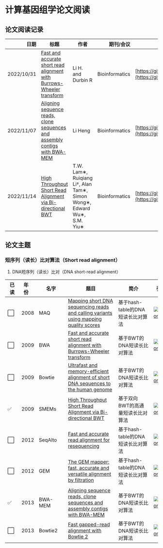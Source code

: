 # 计算基因组学论文阅读

## 论文阅读记录
| 日期 | 标题 | 作者 | 期刊/会议 | 源码|
| --: | -- | -- | --: | -- |
|2022/10/31|[Fast and accurate short read alignment with Burrows-Wheeler transform](https://academic.oup.com/bioinformatics/article/25/14/1754/225615)|Li H. and Durbin R|Bioinformatics| [https://github.com/lh3/bwa](https://github.com/lh3/bwa)|
|2022/11/07|[Aligning sequence reads, clone sequences and assembly contigs with BWA-MEM](https://arxiv.org/pdf/1303.3997.pdf)|Li Heng|Bioinformatics| [https://github.com/lh3/bwa](https://github.com/lh3/bwa)|
|2022/11/14|[High Throughput Short Read Alignment via Bi-directional BWT](https://hub.hku.hk/bitstream/10722/129577/1/Content.pdf)|T.W. Lam∗, Ruiqiang Li†, Alan Tam∗, Simon Wong∗, Edward Wu∗, S.M. Yiu∗|Bioinformatics| [https://github.com/lh3/bwa](https://github.com/lh3/bwa)|
## 论文主题
### 短序列（读长）比对算法（Short read alignment）

1. DNA短序列（读长）比对（DNA short-read alignment）


|<div style="width:30px">已读</div> | <div style="width:30px">年份</div> | <div style="width:80px">名字 </div>| <div style="width:150px">题目 </div>| <div style="width:100px">简介</div> | <div style="width:50px">引用 </div>|
| ---- | ---- | ------ | ------------ | --- | -------------- |
|⬜| 2008 |MAQ| [ Mapping short DNA sequencing reads and calling variants using mapping quality scores ](http://genome.cshlp.org/content/18/11/1851.full.pdf) | 基于hash-table的DNA短读长比对算法               |[![citation](https://img.shields.io/badge/dynamic/json?label=citation&query=citationCount&url=https%3A%2F%2Fapi.semanticscholar.org%2Fgraph%2Fv1%2Fpaper%2Fbc103d96366ec97e0dd620894bbb04c8849eb772%3Ffields%3DcitationCount)](https://www.semanticscholar.org/paper/Mapping-short-DNA-sequencing-reads-and-calling-Li-Ruan/bc103d96366ec97e0dd620894bbb04c8849eb772)|
|⬜| 2009 |BWA| [ Fast and accurate short read alignment with Burrows-Wheeler transform](https://academic.oup.com/bioinformatics/article-pdf/25/14/1754/605544/btp324.pdf) | 基于BWT的DNA短读长比对算法               |[![citation](https://img.shields.io/badge/dynamic/json?label=citation&query=citationCount&url=https%3A%2F%2Fapi.semanticscholar.org%2Fgraph%2Fv1%2Fpaper%2Fb6de563c03eedf95d7e880a2aeb5688936ea1d26%3Ffields%3DcitationCount)](https://www.semanticscholar.org/paper/Fast-and-accurate-short-read-alignment-with-Li-Durbin/b6de563c03eedf95d7e880a2aeb5688936ea1d26#citing-papers)|
|⬜| 2009 |Bowtie| [ Ultrafast and memory-efficient alignment of short DNA sequences to the human genome](https://doi.org/10.1186/gb-2009-10-3-r25) | 基于BWT的DNA短读长比对算法               |[![citation](https://img.shields.io/badge/dynamic/json?label=citation&query=citationCount&url=https%3A%2F%2Fapi.semanticscholar.org%2Fgraph%2Fv1%2Fpaper%2Febe875cf08dd398e0ed25f518502301c984a9afe%3Ffields%3DcitationCount)](https://www.semanticscholar.org/paper/Ultrafast-and-memory-efficient-alignment-of-short-Langmead-Trapnell/ebe875cf08dd398e0ed25f518502301c984a9afe)|
|✅| 2009 |SMEMs| [ High Throughput Short Read Alignment via Bi-directional BWT](https://hub.hku.hk/bitstream/10722/129577/1/Content.pdf) | 基于双向BWT的高通量短读长比对算法               |[![citation](https://img.shields.io/badge/citation-1515-blue)](https://www.semanticscholar.org/paper/High-Throughput-Short-Read-Alignment-via-BWT-Lam-Li/2eed549f8878f84d9e83ad365517227f12cb0b5d)|
|⬜| 2012 |SeqAlto| [Fast and accurate read alignment for resequencing ](https://academic.oup.com/bioinformatics/article-pdf/28/18/2366/16910927/bts450.pdf) | 基于hash-table的DNA短读长比对算法               |[![citation](https://img.shields.io/badge/dynamic/json?label=citation&query=citationCount&url=https%3A%2F%2Fapi.semanticscholar.org%2Fgraph%2Fv1%2Fpaper%2F0d8bd3991b021e48d8ab654a83f767dacf897a80%3Ffields%3DcitationCount)](https://www.semanticscholar.org/paper/Fast-and-accurate-read-alignment-for-resequencing-Mu-Jiang/0d8bd3991b021e48d8ab654a83f767dacf897a80)|
|⬜| 2012 |GEM| [ The GEM mapper: fast, accurate and versatile alignment by filtration](http://www.tcoffee.org/Courses/Exercises/bologna_ma_2013/biblio/4.4.paper.gem.pdf) | 基于hash-table的DNA短读长比对算法               |[![citation](https://img.shields.io/badge/dynamic/json?label=citation&query=citationCount&url=https%3A%2F%2Fapi.semanticscholar.org%2Fgraph%2Fv1%2Fpaper%2F71150718ec7affbc4f9130f55f925af0dd956651%3Ffields%3DcitationCount)](https://www.semanticscholar.org/paper/The-GEM-mapper%3A-fast%2C-accurate-and-versatile-by-Marco-Sola-Sammeth/71150718ec7affbc4f9130f55f925af0dd956651)|
|✅| 2013 |BWA-MEM| [ Aligning sequence reads, clone sequences and assembly contigs with BWA-MEM](https://arxiv.org/pdf/1303.3997.pdf) | 基于BWT的DNA短读长比对算法               |[![citation](https://img.shields.io/badge/dynamic/json?label=citation&query=citationCount&url=https%3A%2F%2Fapi.semanticscholar.org%2Fgraph%2Fv1%2Fpaper%2F74574ee09030e8aadb48fa349eb9b054e2f95ceb%3Ffields%3DcitationCount)](https://www.semanticscholar.org/paper/Aligning-sequence-reads%2C-clone-sequences-and-with-Li/74574ee09030e8aadb48fa349eb9b054e2f95ceb#citing-papers)|
|⬜| 2013 |Bowtie2| [ Fast gapped-read alignment with Bowtie 2](https://www.nature.com/articles/nmeth.1923) | 基于BWT的DNA短读长比对算法               |[![citation](https://img.shields.io/badge/dynamic/json?label=citation&query=citationCount&url=https%3A%2F%2Fapi.semanticscholar.org%2Fgraph%2Fv1%2Fpaper%2F6fca260e9a3c37e246cc15e7639d1a5fa2aed465%3Ffields%3DcitationCount)](https://www.semanticscholar.org/paper/Fast-gapped-read-alignment-with-Bowtie-2-Langmead-Salzberg/6fca260e9a3c37e246cc15e7639d1a5fa2aed465)|

